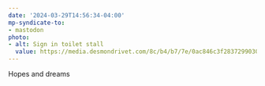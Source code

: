 ```yaml
---
date: '2024-03-29T14:56:34-04:00'
mp-syndicate-to:
- mastodon
photo:
- alt: Sign in toilet stall
  value: https://media.desmondrivet.com/8c/b4/b7/7e/0ac846c3f2837299030faf036bcc2c9a616626bfcef8d82725f55620.jpg
---
```


Hopes and dreams